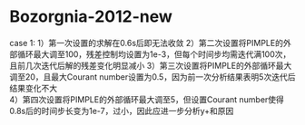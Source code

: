 # Bozorgnia-2012-new

case 1:
    1）第一次设置的求解在0.6s后即无法收敛
    2）第二次设置将PIMPLE的外部循环最大调至100，残差控制均设置为1e-3，但每个时间步均需迭代满100次，且前几次迭代后解的残差变化明显减小
    3）第三次设置将PIMPLE的外部循环最大调至20，且最大Courant number设置为0.5，因为前一次分析结果表明5次迭代后结果变化不大	
    4）第四次设置将PIMPLE的外部循环最大调至5，但设置Courant number使得0.8s后的时间步长变为1e-7，过小，因此应进一步分析y+和原因


